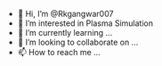 - 👋 Hi, I’m @Rkgangwar007
- 👀 I’m interested in Plasma Simulation
- 🌱 I’m currently learning ...
- 💞️ I’m looking to collaborate on ...
- 📫 How to reach me ...

<!---
Rkgangwar007/Rkgangwar007 is a ✨ special ✨ repository because its `README.md` (this file) appears on your GitHub profile.
You can click the Preview link to take a look at your changes.
--->
